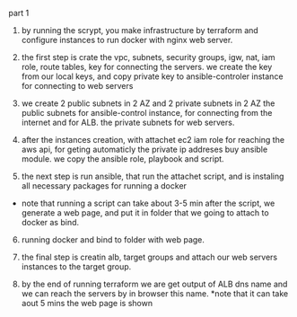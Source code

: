part 1

1. by running the scrypt, you make infrastructure by terraform and configure instances to run docker with nginx web server.

2. the first step is crate the vpc, subnets, security groups, igw, nat, iam role, route tables, key for connecting the servers.
we create the key from our local keys, and copy private key to ansible-controler instance for connecting to web servers

3. we create 2 public subnets in 2 AZ and 2 private subnets in 2 AZ
the public subnets for ansible-control instance, for connecting from the internet and for ALB.
the private subnets for web servers.

4. after the instances creation, with attachet ec2 iam role for reaching the aws api, for geting automaticly the private ip addreses buy ansible module. we copy the ansible role, playbook and script.

5. the next step is run ansible, that run the attachet script, and is instaling all necessary packages for running a docker
* note that running a script can take about 3-5 min
after the script, we generate a web page, and put it in folder that we going to attach to docker as bind.

6. running docker and bind to folder with web page.

7. the final step is creatin alb, target groups and attach our web servers instances to the target group.

8. by the end of running terraform we are get output of ALB dns name and we can reach the servers by in browser this name.
*note that it can take aout 5 mins the web page is shown
